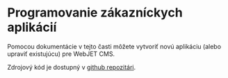 # Programovanie zákazníckych aplikácií

Pomocou dokumentácie v tejto časti môžete vytvoriť novú aplikáciu (alebo upraviť existujúcu) pre WebJET CMS.

Zdrojový kód je dostupný v [github repozitári](https://github.com/webjetcms/basecms).
